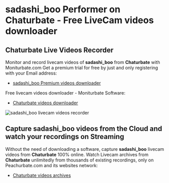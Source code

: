 # sadashi_boo Performer on Chaturbate - Free LiveCam videos downloader

## Chaturbate Live Videos Recorder

Monitor and record livecam videos of **sadashi_boo** from **Chaturbate** with Moniturbate.com
Get a premium trial for free by just and only registering with your Email address:
* [sadashi_boo Premium videos downloader](https://moniturbate.com/request-demo-licence-key.html)

Free livecam videos downloader - Moniturbate Software:
* [Chaturbate videos downloader](https://moniturbate.com/moniturbate-download-software.html)

![sadashi_boo livecam videos recorder](https://peachurnet.com/templates/moniturbate-software.png)


## Capture sadashi_boo videos from the Cloud and watch your recordings on Streaming

Without the need of downloading a software, capture **sadashi_boo** livecam videos from **Chaturbate** 100% online.
Watch Livecam archives from **Chaturbate** unlimitedly from thousands of existing recordings, only on Peachurbate.com and its websites network:
* [Chaturbate videos archives](https://peachurnet.com/)